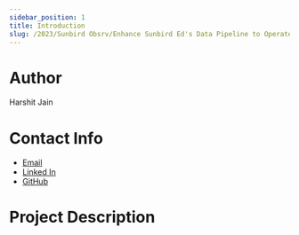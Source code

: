 ```yaml
---
sidebar_position: 1
title: Introduction
slug: /2023/Sunbird Obsrv/Enhance Sunbird Ed's Data Pipeline to Operate on Sunbird Obsrv
---
```



# Author
Harshit Jain

# Contact Info
- [Email](mailto:hjain.1523@gmail.com)
- [Linked In](https://www.linkedin.com/in/harshit-jain-957ba4214/) 
- [GitHub](https://github.com/Harshit-crypto) 

# Project Description

